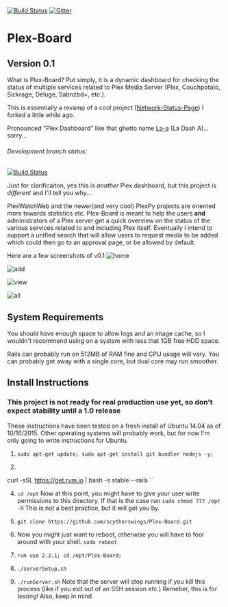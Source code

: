 [![Build Status](https://travis-ci.org/scytherswings/Plex-Board.svg?branch=master)](https://travis-ci.org/scytherswings/Plex-Board)
[![Gitter](https://badges.gitter.im/Join%20Chat.svg)](https://gitter.im/scytherswings/Plex-Board?utm_source=badge&utm_medium=badge&utm_campaign=pr-badge&utm_content=body_badge)

# Plex-Board
## Version 0.1

What is Plex-Board? Put simply, it is a dynamic dashboard for checking the status of multiple services related to Plex Media Server (Plex, Couchpotato, Sickrage, Deluge, Sabnzbd+, etc.).

This is essentially a revamp of a cool project ([Network-Status-Page](https://github.com/scytherswings/Network-Status-Page)) I forked a little while ago.

Pronounced "Plex Dashboard" like that ghetto name [La-a][] (La Dash A)... sorry...

[La-a]: http://www.urbandictionary.com/define.php?term=la-a


###### Development branch status:

[![Build Status](https://travis-ci.org/scytherswings/Plex-Board.svg?branch=dev)](https://travis-ci.org/scytherswings/Plex-Board)

Just for clarificaiton, yes this is _another_ Plex dashboard, but this project is _different_ and I'll tell you why...

PlexWatchWeb and the newer(and very cool) PlexPy projects are oriented more towards statistics etc.
Plex-Board is meant to help the users **and** administrators of a Plex server get a quick overview on the status of the various services related to and including Plex itself.
Eventually I intend to support a unified search that will allow users to request media to be added which could then go to an approval page, or be allowed by default.


Here are a few screenshots of v0.1
![home](http://i.imgur.com/8kcDikC.png)

![add](http://i.imgur.com/6qnMZwa.png)

![view](http://i.imgur.com/zDbDLD4.png)

![all](http://i.imgur.com/9JWlycL.png)


## System Requirements

You should have enough space to allow logs and an image cache, so I wouldn't recommend using on a system with less that 1GB free HDD space.

Rails can probably run on 512MB of RAM fine and CPU usage will vary. You can probably get away with a single core, but dual core may run smoother.



## Install Instructions
### This project is not ready for real production use yet, so don't expect stability until a 1.0 release

These instructions have been tested on a fresh install of Ubuntu 14.04 as of 10/16/2015.
Other operating systems will probably work, but for now I'm only going to write instructions for Ubuntu.

1. `sudo apt-get update; sudo apt-get install git bundler nodejs -y;`

2. ```gpg --keyserver hkp://keys.gnupg.net --recv-keys 409B6B1796C275462A1703113804BB82D39DC0E3;
curl -sSL https://get.rvm.io | bash -s stable --rails```

4. `cd /opt` Now at this point, you might have to give your user write permissions to this directory. If that is the case run `sudo chmod 777 /opt -R` This is not a best practice, but it will get you by.

5. `git clone https://github.com/scytherswings/Plex-Board.git`

6. Now you might just want to reboot, otherwise you will have to fool around with your shell. `sudo reboot`

7. `rvm use 2.2.1; cd /opt/Plex-Board;`

8. `./serverSetup.sh`

9. `./runServer.sh` Note that the server will stop running if you kill this process (like if you exit out of an SSH session etc.) Remeber, this is for _testing!_
Also, keep in mind